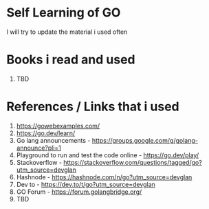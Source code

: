 # Self Learning of GO
I will try to update the material i used often

# Books i read and used
1. TBD

# References / Links that i used 
1. https://gowebexamples.com/
2. https://go.dev/learn/
3. Go lang announcements - https://groups.google.com/g/golang-announce?pli=1
4. Playground to run and test the code online - https://go.dev/play/
5. Stackoverflow - https://stackoverflow.com/questions/tagged/go?utm_source=devglan
6. Hashnode - https://hashnode.com/n/go?utm_source=devglan
7. Dev to - https://dev.to/t/go?utm_source=devglan
8. GO Forum - https://forum.golangbridge.org/
9. TBD
